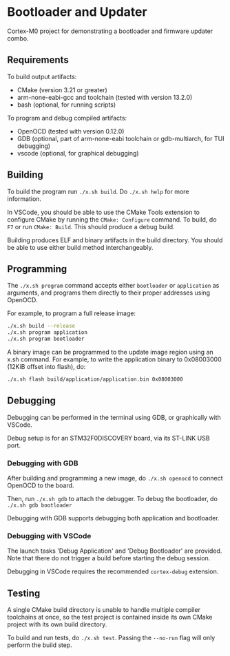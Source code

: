 # Bootloader and Updater

Cortex-M0 project for demonstrating a bootloader and firmware updater combo.

## Requirements

To build output artifacts:

- CMake (version 3.21 or greater)
- arm-none-eabi-gcc and toolchain (tested with version 13.2.0)
- bash (optional, for running scripts)

To program and debug compiled artifacts:

- OpenOCD (tested with version 0.12.0)
- GDB (optional, part of arm-none-eabi toolchain or gdb-multiarch, for TUI debugging)
- vscode (optional, for graphical debugging)

## Building

To build the program run `./x.sh build`. Do `./x.sh help` for more information.

In VSCode, you should be able to use the CMake Tools extension to configure CMake by running the
`CMake: Configure` command. To build, do `F7` or run `CMake: Build`. This should produce a
debug build.

Building produces ELF and binary artifacts in the build directory. You should be able to use
either build method interchangeably.

## Programming

The `./x.sh program` command accepts either `bootloader` or `application` as arguments, and
programs them directly to their proper addresses using OpenOCD.

For example, to program a full release image:
```sh
./x.sh build --release
./x.sh program application
./x.sh program bootloader
```

A binary image can be programmed to the update image region using an x.sh command. For example,
to write the application binary to 0x08003000 (12KiB offset into flash), do:
```sh
./x.sh flash build/application/application.bin 0x08003000
```

## Debugging

Debugging can be performed in the terminal using GDB, or graphically with VSCode.

Debug setup is for an STM32F0DISCOVERY board, via its ST-LINK USB port.

### Debugging with GDB

After building and programming a new image, do `./x.sh openocd` to connect
OpenOCD to the board.

Then, run `./x.sh gdb` to attach the debugger. To debug the bootloader, do `./x.sh gdb bootloader`

Debugging with GDB supports debugging both application and bootloader.

### Debugging with VSCode

The launch tasks 'Debug Application' and 'Debug Bootloader' are provided. Note that there do not
trigger a build before starting the debug session.

Debugging in VSCode requires the recommended `cortex-debug` extension.

## Testing

A single CMake build directory is unable to handle multiple compiler toolchains at once, so the
test project is contained inside its own CMake project with its own build directory.

To build and run tests, do `./x.sh test`. Passing the `--no-run` flag will only perform the build
step.
